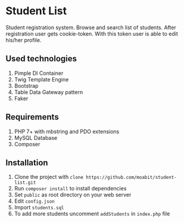 # Student List
Student registration system. Browse and search list of students. After registration user gets cookie-token. With this token user is able to edit his/her profile.
## Used technologies
1. Pimple DI Container 
2. Twig Template Engine 
3. Bootstrap 
4. Table Data Gateway pattern
5. Faker 
## Requirements
1. PHP 7+ with mbstring and PDO extensions
2. MySQL Database
3. Composer
## Installation
1. Clone the project with `clone https://github.com/moabit/student-list.git`
2. Run `composer install` to install dependencies
3. Set `public` as root directory on your web server
4. Edit `config.json`
5. Import `students.sql`
6. To add more students uncomment `addStudents` in `index.php` file


